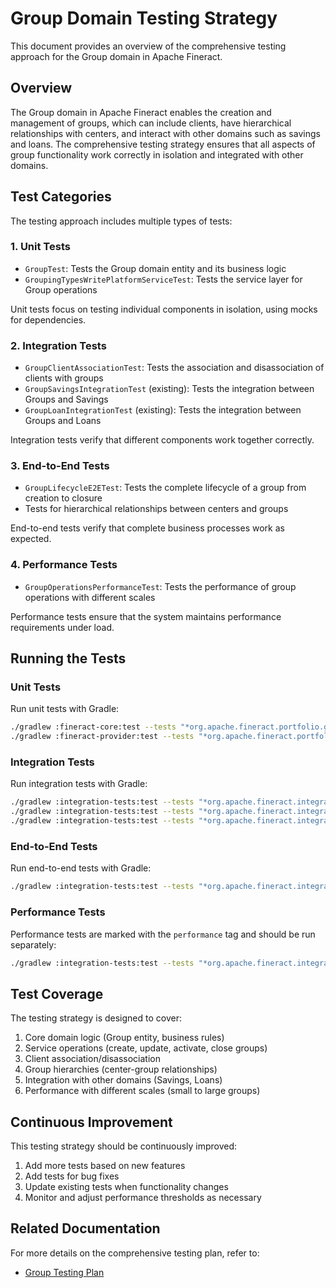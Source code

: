 # Group Domain Testing Strategy

This document provides an overview of the comprehensive testing approach for the Group domain in Apache Fineract.

## Overview

The Group domain in Apache Fineract enables the creation and management of groups, which can include clients, have hierarchical relationships with centers, and interact with other domains such as savings and loans. The comprehensive testing strategy ensures that all aspects of group functionality work correctly in isolation and integrated with other domains.

## Test Categories

The testing approach includes multiple types of tests:

### 1. Unit Tests

- `GroupTest`: Tests the Group domain entity and its business logic
- `GroupingTypesWritePlatformServiceTest`: Tests the service layer for Group operations

Unit tests focus on testing individual components in isolation, using mocks for dependencies.

### 2. Integration Tests

- `GroupClientAssociationTest`: Tests the association and disassociation of clients with groups
- `GroupSavingsIntegrationTest` (existing): Tests the integration between Groups and Savings
- `GroupLoanIntegrationTest` (existing): Tests the integration between Groups and Loans

Integration tests verify that different components work together correctly.

### 3. End-to-End Tests

- `GroupLifecycleE2ETest`: Tests the complete lifecycle of a group from creation to closure
- Tests for hierarchical relationships between centers and groups

End-to-end tests verify that complete business processes work as expected.

### 4. Performance Tests

- `GroupOperationsPerformanceTest`: Tests the performance of group operations with different scales

Performance tests ensure that the system maintains performance requirements under load.

## Running the Tests

### Unit Tests

Run unit tests with Gradle:

```bash
./gradlew :fineract-core:test --tests "*org.apache.fineract.portfolio.group.domain.GroupTest"
./gradlew :fineract-provider:test --tests "*org.apache.fineract.portfolio.group.service.GroupingTypesWritePlatformServiceTest"
```

### Integration Tests

Run integration tests with Gradle:

```bash
./gradlew :integration-tests:test --tests "*org.apache.fineract.integrationtests.GroupClientAssociationTest"
./gradlew :integration-tests:test --tests "*org.apache.fineract.integrationtests.GroupSavingsIntegrationTest"
./gradlew :integration-tests:test --tests "*org.apache.fineract.integrationtests.GroupLoanIntegrationTest"
```

### End-to-End Tests

Run end-to-end tests with Gradle:

```bash
./gradlew :integration-tests:test --tests "*org.apache.fineract.integrationtests.GroupLifecycleE2ETest"
```

### Performance Tests

Performance tests are marked with the `performance` tag and should be run separately:

```bash
./gradlew :integration-tests:test --tests "*org.apache.fineract.integrationtests.GroupOperationsPerformanceTest"
```

## Test Coverage

The testing strategy is designed to cover:

1. Core domain logic (Group entity, business rules)
2. Service operations (create, update, activate, close groups)
3. Client association/disassociation
4. Group hierarchies (center-group relationships)
5. Integration with other domains (Savings, Loans)
6. Performance with different scales (small to large groups)

## Continuous Improvement

This testing strategy should be continuously improved:

1. Add more tests based on new features
2. Add tests for bug fixes
3. Update existing tests when functionality changes
4. Monitor and adjust performance thresholds as necessary

## Related Documentation

For more details on the comprehensive testing plan, refer to:
- [Group Testing Plan](docs/group-testing-plan.md)